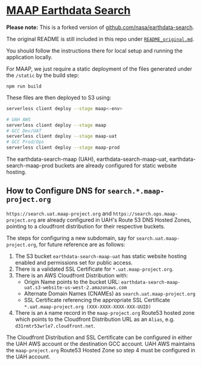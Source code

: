 # [MAAP Earthdata Search](https://search.maap-project.org)

**Please note:** This is a forked version of [github.com/nasa/earthdata-search](https://github.com/nasa/earthdata-search).

The original README is still included in this repo under
[`README_original.md`](./README_original.md).

You should follow the instructions there for local setup and running the application locally.

For MAAP, we just require a static deployment of the files generated under the `/static` by the build step:

```
npm run build
```


These files are then deployed to S3 using:

```bash
serverless client deploy --stage maap<-env>

# UAH AWS
serverless client deploy --stage maap 
# GCC Dev/UAT
serverless client deploy --stage maap-uat
# GCC Prod/Ops
serverless client deploy --stage maap-prod
```

The earthdata-search-maap (UAH), earthdata-search-maap-uat, earthdata-search-maap-prod buckets are already configured for static website hosting.

## How to Configure DNS for `search.*.maap-project.org`

`https://search.uat.maap-project.org` and `https://search.ops.maap-project.org` are already configured in UAH's Route 53 DNS Hosted Zones, pointing to a cloudfront distribution for their respective buckets.

The steps for configuring a new subdomain, say for `search.uat.maap-project.org`, for future reference are as follows:

1. The S3 bucket `earthdata-search-maap-uat` has static website hosting enabled and permissions set for public access.
2. There is a validated SSL Certificate for `*.uat.maap-project.org`.
3. There is an AWS Cloudfront Distribution with:
    * Origin Name points to the bucket URL: `earthdata-search-maap-uat.s3-website-us-west-2.amazonaws.com`
    * Alternate Domain Names (CNAMEs) as `search.uat.maap-project.org`
    * SSL Certificate referencing the appropriate SSL Certificate `*.uat.maap-project.org (XXX-XXXX-XXXX-XXX-UUID)`
4. There is an `A` name record in the `maap-project.org` Route53 hosted zone which points to the Cloudfront Distribution URL as an `Alias`, e.g. `d31rmtr53wrle7.cloudfront.net`.

The Cloudfront Distribution and SSL Certificate can be configured in either the UAH AWS account or the destination GCC account. UAH AWS maintains the `maap-project.org` Route53 Hosted Zone so step 4 must be configured in the UAH account.

